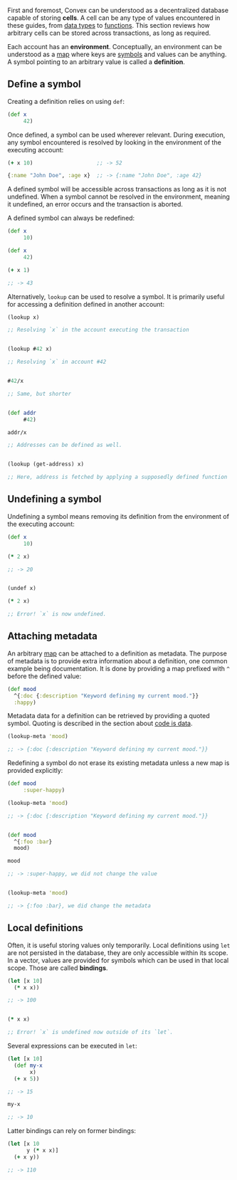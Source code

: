 First and foremost, Convex can be understood as a decentralized database capable of storing **cells**. A cell can be any type of values encountered in these guides,
from [data types](/cvm/data-types) to [functions](/cvm/function). This section reviews how arbitrary cells can be stored across transactions, as long as required.

Each account has an **environment**. Conceptually, an environment can be understood as a [map](/cvm/data-types/map) where keys are [symbols](/cvm/data-types/symbol)
and values can be anything. A symbol pointing to an arbitrary value is called a **definition**.


## Define a symbol

Creating a definition relies on using `def`:

```clojure
(def x
     42)
```

Once defined, a symbol can be used wherever relevant. During execution, any symbol encountered is resolved by looking in the environment of the executing account:

```clojure
(+ x 10)                    ;; -> 52

{:name "John Doe", :age x}  ;; -> {:name "John Doe", :age 42}
```

A defined symbol will be accessible across transactions as long as it is not undefined. When a symbol cannot be resolved in the environment, meaning it undefined,
an error occurs and the transaction is aborted.

A defined symbol can always be redefined:

```clojure
(def x
     10)

(def x
     42)

(+ x 1)

;; -> 43
```

Alternatively, `lookup` can be used to resolve a symbol. It is primarily useful for accessing a definition defined in another account:

```clojure
(lookup x)

;; Resolving `x` in the account executing the transaction


(lookup #42 x)

;; Resolving `x` in account #42


#42/x

;; Same, but shorter


(def addr
     #42)

addr/x

;; Addresses can be defined as well.


(lookup (get-address) x)

;; Here, address is fetched by applying a supposedly defined function
```


## Undefining a symbol

Undefining a symbol means removing its definition from the environment of the executing account:

```clojure
(def x
     10)

(* 2 x)

;; -> 20


(undef x)

(* 2 x)

;; Error! `x` is now undefined.
```


## Attaching metadata

An arbitrary [map](/cvm/data-types/map) can be attached to a definition as metadata. The purpose of metadata is to provide extra information about a definition, one
common example being documentation. It is done by providing a map prefixed with `^` before the defined value:

```clojure
(def mood
  ^{:doc {:description "Keyword defining my current mood."}}
  :happy)
```

Metadata data for a definition can be retrieved by providing a quoted symbol. Quoting is described in the section about [code is data](/cvm/code-is-data).

```clojure
(lookup-meta 'mood)

;; -> {:doc {:description "Keyword defining my current mood."}}
```

Redefining a symbol do not erase its existing metadata unless a new map is provided explicitly:

```clojure
(def mood
     :super-happy)

(lookup-meta 'mood)

;; -> {:doc {:description "Keyword defining my current mood."}}


(def mood
  ^{:foo :bar}
  mood)

mood

;; -> :super-happy, we did not change the value


(lookup-meta 'mood)

;; -> {:foo :bar}, we did change the metadata
```


## Local definitions

Often, it is useful storing values only temporarily. Local definitions using `let` are not persisted in the database, they are only accessible within its scope.
In a vector, values are provided for symbols which can be used in that local scope. Those are called **bindings**.

```clojure
(let [x 10]
  (* x x))

;; -> 100


(* x x)

;; Error! `x` is undefined now outside of its `let`.
```

Several expressions can be executed in `let`:

```clojure
(let [x 10]
  (def my-x
       x)
  (+ x 5))

;; -> 15

my-x

;; -> 10
```

Latter bindings can rely on former bindings:

```clojure
(let [x 10
      y (* x x)]
  (+ x y))

;; -> 110
```
